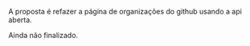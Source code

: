 A proposta é refazer a página de organizações do github usando a api aberta.

Ainda não finalizado.
